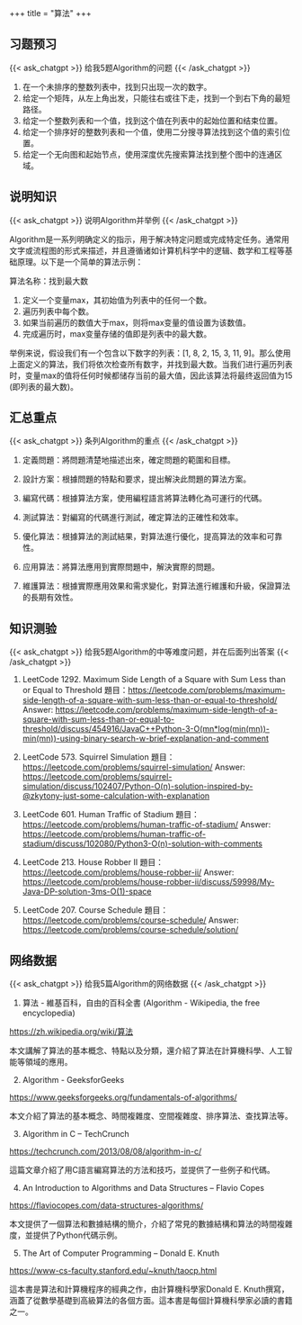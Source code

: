 +++
title = "算法"
+++
## 习题预习
{{< ask_chatgpt >}}
给我5题Algorithm的问题
{{< /ask_chatgpt >}}



1. 在一个未排序的整数列表中，找到只出现一次的数字。  
2. 给定一个矩阵，从左上角出发，只能往右或往下走，找到一个到右下角的最短路径。  
3. 给定一个整数列表和一个值，找到这个值在列表中的起始位置和结束位置。  
4. 给定一个排序好的整数列表和一个值，使用二分搜寻算法找到这个值的索引位置。  
5. 给定一个无向图和起始节点，使用深度优先搜索算法找到整个图中的连通区域。   

## 说明知识
{{< ask_chatgpt >}}
说明Algorithm并举例
{{< /ask_chatgpt >}}



Algorithm是一系列明确定义的指示，用于解决特定问题或完成特定任务。通常用文字或流程图的形式来描述，并且遵循诸如计算机科学中的逻辑、数学和工程等基础原理。以下是一个简单的算法示例：

算法名称：找到最大数

1. 定义一个变量max，其初始值为列表中的任何一个数。
2. 遍历列表中每个数。
3. 如果当前遍历的数值大于max，则将max变量的值设置为该数值。
4. 完成遍历时，max变量存储的值即是列表中的最大数。

举例来说，假设我们有一个包含以下数字的列表：[1, 8, 2, 15, 3, 11, 9]。那么使用上面定义的算法，我们将依次检查所有数字，并找到最大数。当我们进行遍历列表时，变量max的值将任何时候都储存当前的最大值，因此该算法将最终返回值为15 (即列表的最大数)。   

## 汇总重点
{{< ask_chatgpt >}}
条列Algorithm的重点
{{< /ask_chatgpt >}}



1. 定義問題：將問題清楚地描述出來，確定問題的範圍和目標。

2. 設計方案：根據問題的特點和要求，提出解決此問題的算法方案。

3. 編寫代碼：根據算法方案，使用編程語言將算法轉化為可運行的代碼。

4. 測試算法：對編寫的代碼進行測試，確定算法的正確性和效率。

5. 優化算法：根據算法的測試結果，對算法進行優化，提高算法的效率和可靠性。

6. 应用算法：將算法應用到實際問題中，解決實際的問題。

7. 維護算法：根據實際應用效果和需求變化，對算法進行維護和升級，保證算法的長期有效性。   

## 知识测验
{{< ask_chatgpt >}}
给我5题Algorithm的中等难度问题，并在后面列出答案
{{< /ask_chatgpt >}}



1. LeetCode 1292. Maximum Side Length of a Square with Sum Less than or Equal to Threshold 
題目：https://leetcode.com/problems/maximum-side-length-of-a-square-with-sum-less-than-or-equal-to-threshold/
Answer: https://leetcode.com/problems/maximum-side-length-of-a-square-with-sum-less-than-or-equal-to-threshold/discuss/454916/JavaC++Python-3-O(mn*log(min(mn))-min(mn))-using-binary-search-w-brief-explanation-and-comment

2. LeetCode 573. Squirrel Simulation 
題目：https://leetcode.com/problems/squirrel-simulation/
Answer: https://leetcode.com/problems/squirrel-simulation/discuss/102407/Python-O(n)-solution-inspired-by-@zkytony-just-some-calculation-with-explanation

3. LeetCode 601. Human Traffic of Stadium 
題目：https://leetcode.com/problems/human-traffic-of-stadium/
Answer: https://leetcode.com/problems/human-traffic-of-stadium/discuss/102080/Python3-O(n)-solution-with-comments

4. LeetCode 213. House Robber II 
題目：https://leetcode.com/problems/house-robber-ii/
Answer: https://leetcode.com/problems/house-robber-ii/discuss/59998/My-Java-DP-solution-3ms-O(1)-space

5. LeetCode 207. Course Schedule 
題目：https://leetcode.com/problems/course-schedule/
Answer: https://leetcode.com/problems/course-schedule/solution/   

## 网络数据
{{< ask_chatgpt >}}
给我5篇Algorithm的网络数据
{{< /ask_chatgpt >}}



1. 算法 - 維基百科，自由的百科全書 (Algorithm - Wikipedia, the free encyclopedia)

https://zh.wikipedia.org/wiki/算法

本文講解了算法的基本概念、特點以及分類，還介紹了算法在計算機科學、人工智能等領域的應用。

2. Algorithm - GeeksforGeeks

https://www.geeksforgeeks.org/fundamentals-of-algorithms/

本文介紹了算法的基本概念、時間複雜度、空間複雜度、排序算法、查找算法等。

3. Algorithm in C – TechCrunch

https://techcrunch.com/2013/08/08/algorithm-in-c/

這篇文章介紹了用C語言編寫算法的方法和技巧，並提供了一些例子和代碼。

4. An Introduction to Algorithms and Data Structures – Flavio Copes

https://flaviocopes.com/data-structures-algorithms/

本文提供了一個算法和數據結構的簡介，介紹了常見的數據結構和算法的時間複雜度，並提供了Python代碼示例。

5. The Art of Computer Programming – Donald E. Knuth

https://www-cs-faculty.stanford.edu/~knuth/taocp.html

這本書是算法和計算機程序的經典之作，由計算機科學家Donald E. Knuth撰寫，涵蓋了從數學基礎到高級算法的各個方面。這本書是每個計算機科學家必讀的書籍之一。   

